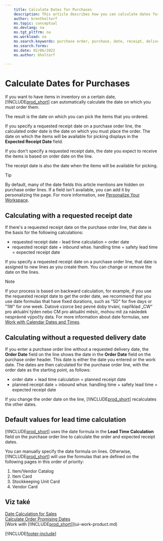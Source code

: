 ```yaml
---
    title: Calculate Dates for Purchases
    description: This article describes how you can calculate dates for purchases.
    author: brentholtorf    
    ms.topic: conceptual
    ms.devlang: na
    ms.tgt_pltfrm: na
    ms.workload: na
    ms.search.keywords: purchase order, purchase, date, receipt, delivery, lead time
    ms.search.forms:
    ms.date: 02/06/2022
    ms.author: bholtorf

---
```

# Calculate Dates for Purchases

If you want to have items in inventory on a certain date, [!INCLUDE[prod_short](includes/prod_short.md)] can automatically calculate the date on which you must order them.

The result is the date on which you can pick the items that you ordered.

If you specify a requested receipt date on a purchase order line, the calculated order date is the date on which you must place the order. The date on which the items will be available for picking displays in the **Expected Receipt Date** field.

If you don't specify a requested receipt date, the date you expect to receive the items is based on order date on the line.

The receipt date is also the date when the items will be available for picking.

> [!TIP]
> By default, many of the date fields this article mentions are hidden on purchase order lines. If a field isn't available, you can add it by personalizing the page. For more information, see [Personalize Your Workspace](ui-personalization-user.md).

## Calculating with a requested receipt date

If there's a requested receipt date on the purchase order line, that date is the basis for the following calculations:

- requested receipt date - lead time calculation = order date
- requested receipt date + inbound whse. handling time + safety lead time = expected receipt date

If you specify a requested receipt date on a purchase order line, that date is assigned to new lines as you create them. You can change or remove the date on the lines.

> [!NOTE]
> If your process is based on backward calculation, for example, if you use the requested receipt date to get the order date, we recommend that you use date formulas that have fixed durations, such as "5D" for five days or "1W" for one week. Datové vzorce bez pevné doby trvání, například „CW“ pro aktuální týden nebo CM pro aktuální měsíc, mohou mít za následek nesprávné výpočty data. For more information about date formulas, see [Work with Calendar Dates and Times](ui-enter-date-ranges.md).

## Calculating without a requested delivery date

If you enter a purchase order line without a requested delivery date, the **Order Date** field on the line shows the date in the **Order Date** field on the purchase order header. This date is either the date you entered or the work date. The dates are then calculated for the purchase order line, with the order date as the starting point, as follows:

- order date + lead time calculation = planned receipt date
- planned receipt date + inbound whse. handling time + safety lead time = expected receipt date

If you change the order date on the line, [!INCLUDE[prod_short](includes/prod_short.md)] recalculates the other dates.

## Default values for lead time calculation

[!INCLUDE[prod_short](includes/prod_short.md)] uses the date formula in the **Lead Time Calculation** field on the purchase order line to calculate the order and expected receipt dates.

You can manually specify the date formula on lines. Otherwise, [!INCLUDE[prod_short](includes/prod_short.md)] will use the formulas that are defined on the following pages in this order of priority:

1. Item/Vendor Catalog
2. Item Card
3. Stockkeeping Unit Card
4. Vendor Card

## Viz také

[Date Calculation for Sales](sales-date-calculation-for-sales.md)   
[Calculate Order Promising Dates](sales-how-to-calculate-order-promising-dates.md)  
[Work with [!INCLUDE[prod_short](includes/prod_short.md)]](ui-work-product.md)


[!INCLUDE[footer-include](includes/footer-banner.md)]